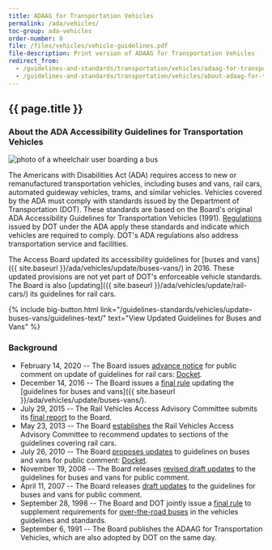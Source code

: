 ```yaml
---
title: ADAAG for Transportation Vehicles
permalink: /ada/vehicles/
toc-group: ada-vehicles
order-number: 0
file: /files/vehicles/vehicle-guidelines.pdf
file-description: Print version of ADAAG for Transportation Vehicles
redirect_from:
  - /guidelines-and-standards/transportation/vehicles/adaag-for-transportation-vehicles/
  - /guidelines-and-standards/transportation/vehicles/about-adaag-for-transportation-vehicles/
---
```

## {{ page.title }}

### About the ADA Accessibility Guidelines for Transportation Vehicles

<img src="{{site.baseurl}}/images/stock/transportation.jpg" class="img-right shadow radius-lg" alt="photo of a wheelchair user boarding a bus" />

The Americans with Disabilities Act (ADA) requires access to new or remanufactured transportation vehicles, including buses and vans, rail cars, automated guideway vehicles, trams, and similar vehicles. Vehicles covered by the ADA must comply with standards issued by the Department of Transportation (DOT). These standards are based on the Board's original ADA Accessibility Guidelines for Transportation Vehicles (1991). [Regulations](https://www.transit.dot.gov/regulations-and-guidance/civil-rights-ada/ada-regulations) issued by DOT under the ADA apply these standards and indicate which vehicles are required to comply.  DOT's ADA regulations also address transportation service and facilities.

The Access Board updated its accessibility guidelines for [buses and vans]({{ site.baseurl }}/ada/vehicles/update/buses-vans/) in 2016.  These updated provisions are not yet part of DOT's enforceable vehicle standards.  The Board is also [updating]({{ site.baseurl }}/ada/vehicles/update/rail-cars/) its guidelines for rail cars.

{% include big-button.html link="/guidelines-standards/vehicles/update-buses-vans/guidelines-text/" text="View Updated Guidelines for Buses and Vans" %}

### Background

- February 14, 2020 -- The Board issues [advance notice](https://www.regulations.gov/document?D=ATBCB-2020-0002-0001) for public comment on update of guidelines for rail cars: [Docket](https://www.regulations.gov/document?D=ATBCB-2020-0002-0001/).
- December 14, 2016 -- The Board issues a [final rule](https://www.regulations.gov/document?D=ATBCB-2010-0004-0092) updating the [guidelines for buses and vans]({{ site.baseurl }}/ada/vehicles/update/buses-vans/).
- July 29, 2015 -- The Rail Vehicles Access Advisory Committee submits its [final report](https://www.regulations.gov/document?D=ATBCB-2013-0006-0179) to the Board.
- May 23, 2013 -- The Board [establishes](https://www.regulations.gov/document?D=ATBCB-2013-0006-0010) the Rail Vehicles Access Advisory Committee to recommend updates to sections of the guidelines covering rail cars.
- July 26, 2010 -- The Board [proposes updates](https://www.regulations.gov/document?D=ATBCB-2010-0004-0001) to guidelines on buses and vans for public comment: [Docket](https://www.regulations.gov/docket?D=ATBCB-2010-0004).
- November 19, 2008 -- The Board releases [revised draft updates](https://www.regulations.gov/document?D=ATBCB-2007-0006-0002) to the guidelines for buses and vans for public comment.
- April 11, 2007 -- The Board releases [draft updates](https://www.regulations.gov/document?D=ATBCB-2007-0006-0001) to the guidelines for buses and vans for public comment.
- September 28, 1998 -- The Board and DOT jointly issue a [final rule](https://www.federalregister.gov/documents/1998/09/28/98-25420/americans-with-disabilities-act-accessibility-guidelines-for-transportation-vehicles-over-the-road) to supplement requirements for [over-the-road buses](https://www.federalregister.gov/documents/1998/09/28/98-25420/americans-with-disabilities-act-accessibility-guidelines-for-transportation-vehicles-over-the-road) in the vehicles guidelines and standards.
- September 6, 1991 -- The Board publishes the ADAAG for Transportation Vehicles, which are also adopted by DOT on the same day.
